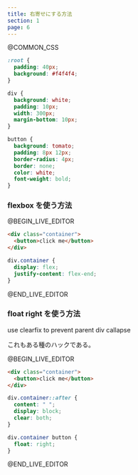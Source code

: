 ```yaml
---
title: 右寄せにする方法
section: 1
page: 6
---
```


@COMMON_CSS

```css
:root {
  padding: 40px;
  background: #f4f4f4;
}

div {
  background: white;
  padding: 10px;
  width: 300px;
  margin-bottom: 10px;
}

button {
  background: tomato;
  padding: 8px 12px;
  border-radius: 4px;
  border: none;
  color: white;
  font-weight: bold;
}
```

### flexbox を使う方法

@BEGIN_LIVE_EDITOR

```html
<div class="container">
  <button>click me</button>
</div>
```

```css
div.container {
  display: flex;
  justify-content: flex-end;
}
```

@END_LIVE_EDITOR

### float right を使う方法

use clearfix to prevent parent div callapse

これもある種のハックである。

@BEGIN_LIVE_EDITOR

```html
<div class="container">
  <button>click me</button>
</div>
```

```css
div.container::after {
  content: " ";
  display: block;
  clear: both;
}

div.container button {
  float: right;
}
```

@END_LIVE_EDITOR

